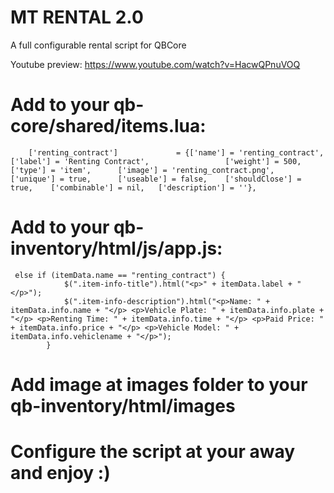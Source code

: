 # MT RENTAL 2.0
A full configurable rental script for QBCore

Youtube preview: https://www.youtube.com/watch?v=HacwQPnuVOQ

# Add to your qb-core/shared/items.lua:
```
	['renting_contract'] 			 = {['name'] = 'renting_contract', 				['label'] = 'Renting Contract', 				['weight'] = 500, 		['type'] = 'item', 		['image'] = 'renting_contract.png', 		['unique'] = true, 		['useable'] = false, 	['shouldClose'] = true,	   ['combinable'] = nil,   ['description'] = ''},
```

# Add to your qb-inventory/html/js/app.js:
```
 else if (itemData.name == "renting_contract") {
            $(".item-info-title").html("<p>" + itemData.label + "</p>");
            $(".item-info-description").html("<p>Name: " + itemData.info.name + "</p> <p>Vehicle Plate: " + itemData.info.plate + "</p> <p>Renting Time: " + itemData.info.time + "</p> <p>Paid Price: " + itemData.info.price + "</p> <p>Vehicle Model: " + itemData.info.vehiclename + "</p>");
        }
```

# Add image at images folder to your qb-inventory/html/images
# Configure the script at your away and enjoy :)

